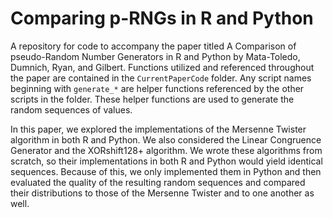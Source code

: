 # Comparing p-RNGs in R and Python

A repository for code to accompany the paper titled A Comparison of pseudo-Random Number Generators in R and Python by Mata-Toledo, Dumnich, Ryan, and Gilbert. Functions utilized and referenced throughout the paper are contained in the `CurrentPaperCode` folder. Any script names beginning with `generate_*` are helper functions referenced by the other scripts in the folder. These helper functions are used to generate the random sequences of values.

In this paper, we explored the implementations of the Mersenne Twister algorithm in both R and Python. We also considered the Linear Congruence Generator and the XORshift128+ algorithm. We wrote these algorithms from scratch, so their implementations in both R and Python would yield identical sequences. Because of this, we only implemented them in Python and then evaluated the quality of the resulting random sequences and compared their distributions to those of the Mersenne Twister and to one another as well.
